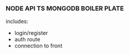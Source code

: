 ### NODE API TS MONGODB BOILER PLATE

includes:

- login/register
- auth route
- connection to front
